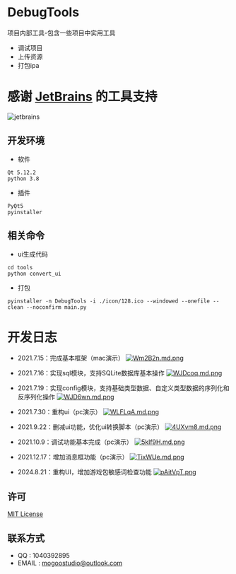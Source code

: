 # DebugTools
 项目内部工具-包含一些项目中实用工具

- 调试项目
- 上传资源
- 打包ipa

# 感谢 [JetBrains](https://www.jetbrains.com/shop/eform/opensource) 的工具支持
![jetbrains](https://user-images.githubusercontent.com/3353611/119081825-6b381980-ba2f-11eb-85cc-002b466526ba.png)

## 开发环境
- 软件
```
Qt 5.12.2
python 3.8
```
- 插件
```
PyQt5
pyinstaller
```

## 相关命令
- ui生成代码
```
cd tools 
python convert_ui
```

- 打包
```
pyinstaller -n DebugTools -i ./icon/128.ico --windowed --onefile --clean --noconfirm main.py
```

# 开发日志

- 2021.7.15：完成基本框架（mac演示）
[![Wm2B2n.md.png](https://z3.ax1x.com/2021/07/15/Wm2B2n.md.png)](https://imgtu.com/i/Wm2B2n)

- 2021.7.16：实现sql模块，支持SQLite数据库基本操作
[![WJDcoq.md.png](https://z3.ax1x.com/2021/07/19/WJDcoq.md.png)](https://imgtu.com/i/WJDcoq)

- 2021.7.19：实现config模块，支持基础类型数据、自定义类型数据的序列化和反序列化操作
[![WJD6wn.md.png](https://z3.ax1x.com/2021/07/19/WJD6wn.md.png)](https://imgtu.com/i/WJD6wn)

- 2021.7.30：重构ui（pc演示）
[![WLFLqA.md.png](https://z3.ax1x.com/2021/07/30/WLFLqA.md.png)](https://imgtu.com/i/WLFLqA)

- 2021.9.22：删减ui功能，优化ui转换脚本（pc演示）
[![4UXvm8.md.png](https://z3.ax1x.com/2021/09/22/4UXvm8.md.png)](https://imgtu.com/i/4UXvm8)

- 2021.10.9：调试功能基本完成（pc演示）
[![5klf9H.md.png](https://z3.ax1x.com/2021/10/09/5klf9H.md.png)](https://imgtu.com/i/5klf9H)

- 2021.12.17：增加消息框功能（pc演示）
[![TixWUe.md.png](https://s4.ax1x.com/2021/12/17/TixWUe.md.png)](https://imgtu.com/i/TixWUe)

- 2024.8.21：重构UI，增加游戏包敏感词检查功能
[![pAitVpT.png](https://s21.ax1x.com/2024/08/21/pAitVpT.png)](https://imgse.com/i/pAitVpT)

## 许可
[MIT License](https://github.com/MogooStudio/MogooPy/blob/master/LICENSE)

## 联系方式
- QQ : 1040392895 
- EMAIL : mogoostudio@outlook.com 
